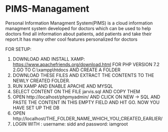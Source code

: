 # PIMS-Managament

Personal Information Managment System(PIMS) is a cloud information managment system developed for doctors which can be used to help doctors find all information about patients, add patients and take their report.It has many other cool features personalized for doctors


FOR SETUP:

1. DOWNLOAD AND INSTALL XAMP: https://www.apachefriends.org/download.html FOR PHP VERSION 7.2
2.GO TO C:\xampp\htdocs AND CREATE A FOLDER 
3. DOWNLOAD THESE FILES AND EXTRACT THE CONTENTS TO THE NEWLY CREATED FOLDER.
4. RUN XAMP AND ENABLE APACHE AND MYSQL
5. SELECT CONTENT ON THE FILE jarvis.sql AND COPY THEM
6. OPEN http://localhost/phpmyadmin/ AND CLICK ON NEW -> SQL AND PASTE THE CONTENT IN THIS EMPTY FIELD AND HIT GO. NOW YOU HAVE SET UP THE DB
7. OPEN http://localhost/THE_FOLDER_NAME_WHICH_YOU_CREATED_EARLIER/
8. LOGIN WITH : username: sidd and password: iamgroot
  
